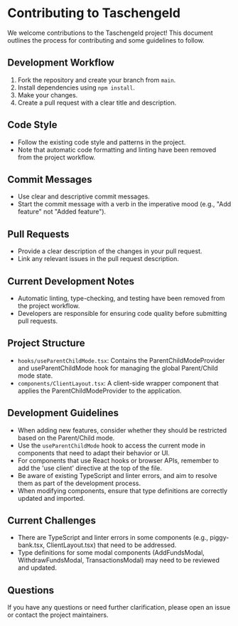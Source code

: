 # Contributing to Taschengeld

We welcome contributions to the Taschengeld project! This document outlines the process for contributing and some guidelines to follow.

## Development Workflow

1. Fork the repository and create your branch from `main`.
2. Install dependencies using `npm install`.
3. Make your changes.
4. Create a pull request with a clear title and description.

## Code Style

- Follow the existing code style and patterns in the project.
- Note that automatic code formatting and linting have been removed from the project workflow.

## Commit Messages

- Use clear and descriptive commit messages.
- Start the commit message with a verb in the imperative mood (e.g., "Add feature" not "Added feature").

## Pull Requests

- Provide a clear description of the changes in your pull request.
- Link any relevant issues in the pull request description.

## Current Development Notes

- Automatic linting, type-checking, and testing have been removed from the project workflow.
- Developers are responsible for ensuring code quality before submitting pull requests.

## Project Structure

- `hooks/useParentChildMode.tsx`: Contains the ParentChildModeProvider and useParentChildMode hook for managing the global Parent/Child mode state.
- `components/ClientLayout.tsx`: A client-side wrapper component that applies the ParentChildModeProvider to the application.

## Development Guidelines

- When adding new features, consider whether they should be restricted based on the Parent/Child mode.
- Use the `useParentChildMode` hook to access the current mode in components that need to adapt their behavior or UI.
- For components that use React hooks or browser APIs, remember to add the 'use client' directive at the top of the file.
- Be aware of existing TypeScript and linter errors, and aim to resolve them as part of the development process.
- When modifying components, ensure that type definitions are correctly updated and imported.

## Current Challenges

- There are TypeScript and linter errors in some components (e.g., piggy-bank.tsx, ClientLayout.tsx) that need to be addressed.
- Type definitions for some modal components (AddFundsModal, WithdrawFundsModal, TransactionsModal) may need to be reviewed and updated.

## Questions

If you have any questions or need further clarification, please open an issue or contact the project maintainers.

